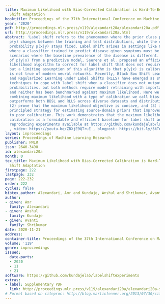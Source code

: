 ```yaml
---
title: Maximum Likelihood with Bias-Corrected Calibration is Hard-To-Beat at Label
  Shift Adaptation
booktitle: Proceedings of the 37th International Conference on Machine Learning
year: '2020'
pdf: http://proceedings.mlr.press/v119/alexandari20a/alexandari20a.pdf
url: http://proceedings.mlr.press/v119/alexandari20a.html
abstract: 'Label shift refers to the phenomenon where the prior class probability
  p(y) changes between the training and test distributions, while the conditional
  probability p(x|y) stays fixed. Label shift arises in settings like medical diagnosis,
  where a classifier trained to predict disease given symptoms must be adapted to
  scenarios where the baseline prevalence of the disease is different. Given estimates
  of p(y|x) from a predictive model, Saerens et al. proposed an efficient maximum
  likelihood algorithm to correct for label shift that does not require model retraining,
  but a limiting assumption of this algorithm is that p(y|x) is calibrated, which
  is not true of modern neural networks. Recently, Black Box Shift Learning (BBSL)
  and Regularized Learning under Label Shifts (RLLS) have emerged as state-of-the-art
  techniques to cope with label shift when a classifier does not output calibrated
  probabilities, but both methods require model retraining with importance weights
  and neither has been benchmarked against maximum likelihood. Here we (1) show that
  combining maximum likelihood with a type of calibration we call bias-corrected calibration
  outperforms both BBSL and RLLS across diverse datasets and distribution shifts,
  (2) prove that the maximum likelihood objective is concave, and (3) introduce a
  principled strategy for estimating source-domain priors that improves robustness
  to poor calibration. This work demonstrates that the maximum likelihood with appropriate
  calibration is a formidable and efficient baseline for label shift adaptation; notebooks
  reproducing experiments available at https://github.com/kundajelab/labelshiftexperiments
  , video: https://youtu.be/ZBXjE9QTruE , blogpost: https://bit.ly/3kTds7J'
layout: inproceedings
series: Proceedings of Machine Learning Research
publisher: PMLR
issn: 2640-3498
id: alexandari20a
month: 0
tex_title: Maximum Likelihood with Bias-Corrected Calibration is Hard-To-Beat at Label
  Shift Adaptation
firstpage: 222
lastpage: 232
page: 222-232
order: 222
cycles: false
bibtex_author: Alexandari, Amr and Kundaje, Anshul and Shrikumar, Avanti
author:
- given: Amr
  family: Alexandari
- given: Anshul
  family: Kundaje
- given: Avanti
  family: Shrikumar
date: 2020-11-21
address: 
container-title: Proceedings of the 37th International Conference on Machine Learning
volume: '119'
genre: inproceedings
issued:
  date-parts:
  - 2020
  - 11
  - 21
software: https://github.com/kundajelab/labelshiftexperiments
extras:
- label: Supplementary PDF
  link: http://proceedings.mlr.press/v119/alexandari20a/alexandari20a-supp.pdf
# Format based on citeproc: http://blog.martinfenner.org/2013/07/30/citeproc-yaml-for-bibliographies/
---
```

